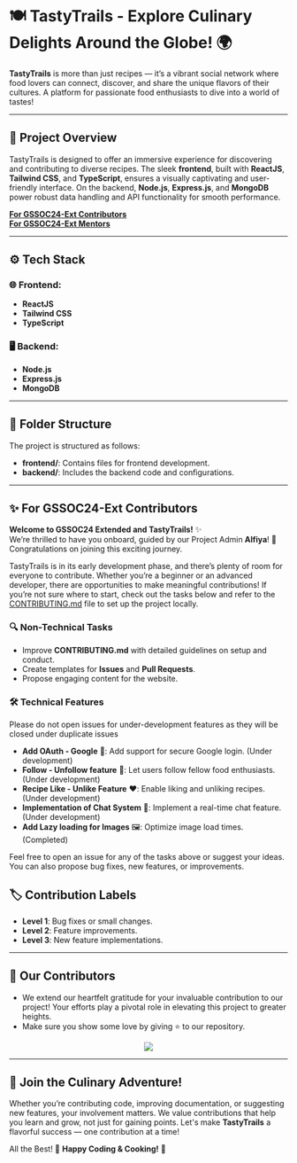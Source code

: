 # 🍽️ **TastyTrails - Explore Culinary Delights Around the Globe!** 🌍

**TastyTrails** is more than just recipes — it’s a vibrant social network where food lovers can connect, discover, and share the unique flavors of their cultures. A platform for passionate food enthusiasts to dive into a world of tastes!

---

## 🚀 **Project Overview**

TastyTrails is designed to offer an immersive experience for discovering and contributing to diverse recipes. The sleek **frontend**, built with **ReactJS**, **Tailwind CSS**, and **TypeScript**, ensures a visually captivating and user-friendly interface. On the backend, **Node.js**, **Express.js**, and **MongoDB** power robust data handling and API functionality for smooth performance.

**[For GSSOC24-Ext Contributors](#for-gssoc24-ext-contributors)**<br/>
**[For GSSOC24-Ext Mentors](https://github.com/AlfiyaSiddique/TastyTrails/discussions/21)**

---

## ⚙️ **Tech Stack**

### 🌐 Frontend:
- **ReactJS**  
- **Tailwind CSS**  
- **TypeScript**  

### 🖥️ Backend:
- **Node.js**  
- **Express.js**  
- **MongoDB**  

---

## 📁 **Folder Structure**

The project is structured as follows:
- **frontend/**: Contains files for frontend development.
- **backend/**: Includes the backend code and configurations.

---

## ✨ **For GSSOC24-Ext Contributors**

**Welcome to GSSOC24 Extended and TastyTrails!** ✨  
We’re thrilled to have you onboard, guided by our Project Admin **Alfiya**! 🎉 Congratulations on joining this exciting journey.

TastyTrails is in its early development phase, and there’s plenty of room for everyone to contribute. Whether you’re a beginner or an advanced developer, there are opportunities to make meaningful contributions! If you’re not sure where to start, check out the tasks below and refer to the [CONTRIBUTING.md](./CONTRIBUTING.md) file to set up the project locally.

### 🔍 **Non-Technical Tasks**

- Improve **CONTRIBUTING.md** with detailed guidelines on setup and conduct.
- Create templates for **Issues** and **Pull Requests**.
- Propose engaging content for the website.

### 🛠️ **Technical Features**

Please do not open issues for under-development features as they will be closed under duplicate issues
- **Add OAuth - Google** 🔑: Add support for secure Google login. (Under development)
- **Follow - Unfollow feature** 👥: Let users follow fellow food enthusiasts. (Under development)
- **Recipe Like - Unlike Feature** ❤️: Enable liking and unliking recipes. (Under development)
- **Implementation of Chat System** 💬: Implement a real-time chat feature. (Under development)
- **Add Lazy loading for Images** 🖼️: Optimize image load times. (Completed)


Feel free to open an issue for any of the tasks above or suggest your ideas. You can also propose bug fixes, new features, or improvements.

## 🏷️ **Contribution Labels**

- **Level 1**: Bug fixes or small changes.
- **Level 2**: Feature improvements.
- **Level 3**: New feature implementations.

---

## 👀 Our Contributors

- We extend our heartfelt gratitude for your invaluable contribution to our project! Your efforts play a pivotal role in elevating this project to greater heights.
- Make sure you show some love by giving ⭐ to our repository.

<div align="center">
  <a href="https://github.com/AlfiyaSiddique/TastyTrails">
    <img src="https://contrib.rocks/image?repo=AlfiyaSiddique/TastyTrails&&max=10" />
  </a>
</div>

---
## 🎉 **Join the Culinary Adventure!**

Whether you’re contributing code, improving documentation, or suggesting new features, your involvement matters. We value contributions that help you learn and grow, not just for gaining points. Let's make **TastyTrails** a flavorful success — one contribution at a time!

All the Best! 💫 **Happy Coding & Cooking!** 🍳
